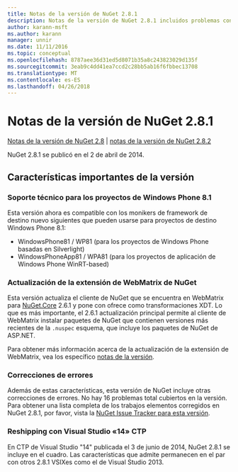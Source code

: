 ```yaml
---
title: Notas de la versión de NuGet 2.8.1
description: Notas de la versión de NuGet 2.8.1 incluidos problemas conocidos, correcciones de errores, las funciones agregadas y dcr.
author: karann-msft
ms.author: karann
manager: unnir
ms.date: 11/11/2016
ms.topic: conceptual
ms.openlocfilehash: 8787aee36d31ed5d8071b35a8c243823029d135f
ms.sourcegitcommit: 3eab9c4dd41ea7ccd2c28bb5ab16f6fbbec13708
ms.translationtype: MT
ms.contentlocale: es-ES
ms.lasthandoff: 04/26/2018
---
```

# <a name="nuget-281-release-notes"></a>Notas de la versión de NuGet 2.8.1

[Notas de la versión de NuGet 2.8](../release-notes/nuget-2.8.md) | [notas de la versión de NuGet 2.8.2](../release-notes/nuget-2.8.2.md)

NuGet 2.8.1 se publicó en el 2 de abril de 2014.

## <a name="notable-features-in-the-release"></a>Características importantes de la versión

### <a name="support-for-windows-phone-81-projects"></a>Soporte técnico para los proyectos de Windows Phone 8.1
Esta versión ahora es compatible con los monikers de framework de destino nuevo siguientes que pueden usarse para proyectos de destino Windows Phone 8.1:

* WindowsPhone81 / WP81 (para los proyectos de Windows Phone basadas en Silverlight)
* WindowsPhoneApp81 / WPA81 (para los proyectos de aplicación de Windows Phone WinRT-based)

### <a name="update-of-the-nuget-webmatrix-extension"></a>Actualización de la extensión de WebMatrix de NuGet
Esta versión actualiza el cliente de NuGet que se encuentra en WebMatrix para [NuGet.Core](https://www.nuget.org/packages/Nuget.Core/2.6.1) 2.6.1 y pone con ofrece como transformaciones XDT. Lo que es más importante, el 2.6.1 actualización principal permite al cliente de WebMatrix instalar paquetes de NuGet que contienen versiones más recientes de la `.nuspec` esquema, que incluye los paquetes de NuGet de ASP.NET.

Para obtener más información acerca de la actualización de la extensión de WebMatrix, vea los específico [notas de la versión](../release-notes/nuget-2.6.1-for-WebMatrix.md).

### <a name="bug-fixes"></a>Correcciones de errores
Además de estas características, esta versión de NuGet incluye otras correcciones de errores. No hay 16 problemas total cubiertos en la versión. Para obtener una lista completa de los trabajos elementos corregidos en NuGet 2.8.1, por favor, vista la [NuGet Issue Tracker para esta versión](https://nuget.codeplex.com/workitem/list/advanced?keyword=&status=All&type=All&priority=All&release=NuGet%202.8.1&assignedTo=All&component=All&sortField=LastUpdatedDate&sortDirection=Descending&page=0&reasonClosed=All).

### <a name="reshipping-with-visual-studio-14-ctp"></a>Reshipping con Visual Studio «14» CTP
En CTP de Visual Studio "14" publicada el 3 de junio de 2014, NuGet 2.8.1 se incluye en el cuadro. Las características que admite permanecen en el par con otros 2.8.1 VSIXes como el de Visual Studio 2013.
